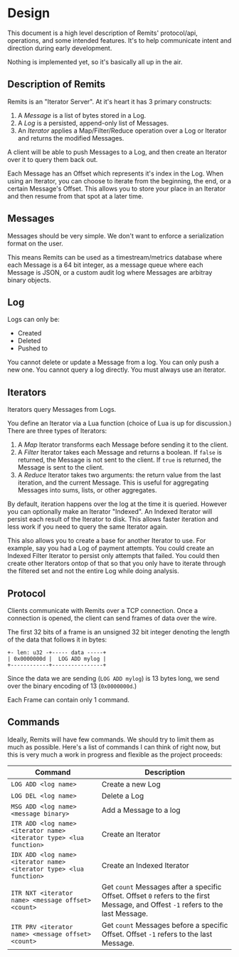 Design
======

This document is a high level description of Remits' protocol/api, operations,
and some intended features. It's to help communicate intent and direction during
early development.

Nothing is implemented yet, so it's basically all up in the air.

## Description of Remits

Remits is an "Iterator Server". At it's heart it has 3 primary constructs:

  1. A *Message* is a list of bytes stored in a Log.
  2. A *Log* is a persisted, append-only list of Messages.
  3. An *Iterator* applies a Map/Filter/Reduce operation over a Log or Iterator
     and returns the modified Messages.

A client will be able to push Messages to a Log, and then create an Iterator
over it to query them back out.

Each Message has an Offset which represents it's index in the Log. When using
an Iterator, you can choose to iterate from the beginning, the end, or a certain
Message's Offset. This allows you to store your place in an Iterator and then
resume from that spot at a later time.

## Messages

Messages should be very simple.
We don't want to enforce a serialization format on the user.

This means Remits can be used as a timestream/metrics database where each
Message is a 64 bit integer, as a message queue where each Message is JSON, or
a custom audit log where Messages are arbitray binary objects.

## Log

Logs can only be:
  * Created
  * Deleted
  * Pushed to

You cannot delete or update a Message from a log. You can only push a new one.
You cannot query a log directly. You must always use an iterator.

## Iterators

Iterators query Messages from Logs.

You define an Iterator via a Lua function (choice of Lua is up for discussion.)
There are three types of Iterators:
  1. A *Map* Iterator transforms each Message before sending it to the client. 
  2. A *Filter* Iterator takes each Message and returns a boolean. If `false`
     is returned, the Message is not sent to the client. If `true` is returned,
     the Message is sent to the client.
  3. A *Reduce* Iterator takes two arguments: the return value from the last
     iteration, and the current Message. This is useful for aggregating Messages
     into sums, lists, or other aggregates.

By default, iteration happens over the log at the time it is queried.
However you can optionally make an Iterator "Indexed".  An Indexed Iterator
will persist each result of the Iterator to disk. This allows faster iteration
and less work if you need to query the same Iterator again.

This also allows you to create a base for another Iterator to use.
For example, say you had a Log of payment attempts. You could create an Indexed
Filter Iterator to persist only attempts that failed. You could then create
other Iterators ontop of that so that you only have to iterate through the
filtered set and not the entire Log while doing analysis.

## Protocol

Clients communicate with Remits over a TCP connection.
Once a connection is opened, the client can send frames of data over the wire.

The first 32 bits of a frame is an unsigned 32 bit integer denoting the length
of the data that follows it in bytes:

```
+- len: u32 -+----- data -----+
| 0x0000000d |  LOG ADD mylog |
+------------+----------------+
```

Since the data we are sending (`LOG ADD mylog`) is 13 bytes long, we send over
the binary encoding of 13 (`0x0000000d`.)

Each Frame can contain only 1 command.

## Commands

Ideally, Remits will have few commands. We should try to limit them as much as
possible. Here's a list of commands I can think of right now, but this is very
much a work in progress and flexible as the project proceeds:

Command                                             | Description
----------------------------------------------------|----------------
`LOG ADD <log name>`                                | Create a new Log
`LOG DEL <log name>`                                | Delete a Log
`MSG ADD <log name> <message binary>`               | Add a Message to a log
`ITR ADD <log name> <iterator name> <iterator type> <lua function>` | Create an Iterator
`IDX ADD <log name> <iterator name> <iterator type> <lua function>` | Create an Indexed Iterator
`ITR NXT <iterator name> <message offset> <count>`      | Get `count` Messages after a specific Offset. Offset `0` refers to the first Message, and Offest `-1` refers to the last Message.
`ITR PRV <iterator name> <message offset> <count>`      | Get `count` Messages before a specific Offset. Offset `-1` refers to the last Message.

